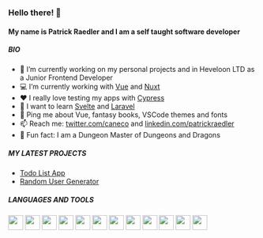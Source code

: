 ### Hello there! 👋

#### My name is Patrick Raedler and I am a self taught software developer

##### BIO
- :office: I’m currently working on my personal projects and in Heveloon LTD as a Junior Frontend Developer
- :computer: I’m currently working with [Vue](https://vuejs.org/) and [Nuxt](https://v3.nuxtjs.org/)
- :hearts: I really love testing my apps with [Cypress](https://www.cypress.io/)
- 🌱 I want to learn [Svelte](https://svelte.dev/) and [Laravel](https://laravel.com/)
- 💬 Ping me about Vue, fantasy books, VSCode themes and fonts
- :mailbox: Reach me: [twitter.com/caneco](https://twitter.com/caneco) and [linkedin.com/patrickraedler](https://www.linkedin.com/in/patrickraedler/)
- :game_die: Fun fact: I am a Dungeon Master of Dungeons and Dragons

##### MY LATEST PROJECTS
- <a href="https://readpato.github.io/vue-todo-list/">Todo List App</a>
- <a href="https://readpato.github.io/random-user-generator/">Random User Generator</a>

##### LANGUAGES AND TOOLS
<p align="left">
  <img src="https://cdn.jsdelivr.net/gh/devicons/devicon/icons/javascript/javascript-original.svg" height="30" width="30"/>
  <img src="https://cdn.jsdelivr.net/gh/devicons/devicon/icons/typescript/typescript-original.svg" height="30" width="30" />
  <img src="https://cdn.jsdelivr.net/gh/devicons/devicon/icons/vuejs/vuejs-original.svg" height="30" width="30" />
  <img src="https://cdn.jsdelivr.net/gh/devicons/devicon/icons/nuxtjs/nuxtjs-original.svg" height="30" width="30" />
  <img src="https://cdn.jsdelivr.net/gh/devicons/devicon/icons/html5/html5-original.svg" height="30" width="30" />
  <img src="https://cdn.jsdelivr.net/gh/devicons/devicon/icons/css3/css3-original.svg" height="30" width="30" />
  <img src="https://cdn.jsdelivr.net/gh/devicons/devicon/icons/tailwindcss/tailwindcss-plain.svg" height="30" width="30" />
  <img src="https://cdn.jsdelivr.net/gh/devicons/devicon/icons/sass/sass-original.svg" height="30" width="30" />
  <img src="https://cdn.jsdelivr.net/gh/devicons/devicon/icons/vuetify/vuetify-original.svg" height="30" width="30" />
  <img src="https://cdn.jsdelivr.net/gh/devicons/devicon/icons/bootstrap/bootstrap-plain.svg" height="30" width="30" />
  <img src="https://cdn.jsdelivr.net/gh/devicons/devicon/icons/git/git-original.svg" height="30" width="30" />
  <img src="https://cdn.jsdelivr.net/gh/devicons/devicon/icons/npm/npm-original-wordmark.svg" height="30" width="30" />
</p>
